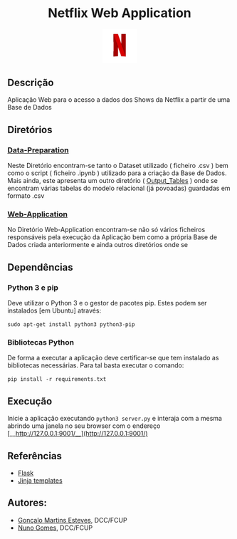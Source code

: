 <div align="center">
    <h1>Netflix Web Application</h1>
</div>

<p align="center" width="100%">
    <img src="./Web-Application/static/assets/Netflix.gif" width="15%" height="10%" />
</p>

## Descrição
Aplicação Web para o acesso a dados dos Shows da Netflix a partir de uma Base de Dados

## Diretórios

### [Data-Preparation](/Data-Preparation/)
Neste Diretório encontram-se tanto o Dataset utilizado ( ficheiro .csv ) bem como o script ( ficheiro .ipynb ) utilizado para a criação da Base de Dados. Mais ainda, este apresenta um outro diretório ( [Output_Tables](/Data-Preparation/Output_Tables/) ) onde se encontram várias tabelas do modelo relacional (já povoadas) guardadas em formato .csv

### [Web-Application](/Web-Application/)
No Diretório Web-Application encontram-se não só vários ficheiros responsáveis pela execução da Aplicação bem como a própria Base de Dados criada anteriormente e ainda outros diretórios onde se 

## Dependências
### Python 3 e pip 

Deve utilizar o Python 3 e o gestor de pacotes pip. Estes podem ser
instalados [em Ubuntu] através:

```
sudo apt-get install python3 python3-pip
```

### Bibliotecas Python

De forma a executar a aplicação deve certificar-se que tem instalado as bibliotecas necessárias. Para tal basta executar o comando:

```
pip install -r requirements.txt
```

## Execução

Inicie a aplicação executando `python3 server.py` e interaja com a mesma
abrindo uma janela no seu browser  com o endereço [__http://127.0.0.1:9001/__](http://127.0.0.1:9001/) 

##  Referências

- [Flask](https://flask.palletsprojects.com/en/2.0.x/)
- [Jinja templates](https://jinja.palletsprojects.com/en/3.0.x/)

## Autores:
- [Gonçalo Martins Esteves](https://github.com/EstevesX10), DCC/FCUP
- [Nuno Gomes](https://github.com/NightF0x26), DCC/FCUP

